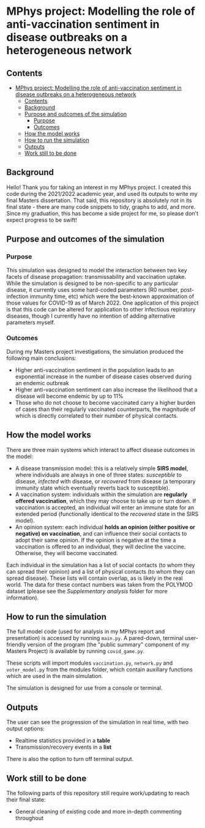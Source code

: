 # MPhys project: Modelling the role of anti-vaccination sentiment in disease outbreaks on a heterogeneous network

## Contents

- [MPhys project: Modelling the role of anti-vaccination sentiment in disease outbreaks on a heterogeneous network](#mphys-project-modelling-the-role-of-anti-vaccination-sentiment-in-disease-outbreaks-on-a-heterogeneous-network)
  - [Contents](#contents)
  - [Background](#background)
  - [Purpose and outcomes of the simulation](#purpose-and-outcomes-of-the-simulation)
    - [Purpose](#purpose)
    - [Outcomes](#outcomes)
  - [How the model works](#how-the-model-works)
  - [How to run the simulation](#how-to-run-the-simulation)
  - [Outputs](#outputs)
  - [Work still to be done](#work-still-to-be-done)

## Background

Hello! Thank you for taking an interest in my MPhys project. I created this code during the 2021/2022 academic year, and used its outputs to write my final Masters dissertation. That said, this repository is absolutely not in its final state - there are many code snippets to tidy, graphs to add, and more. Since my graduation, this has become a side project for me, so please don't expect progress to be swift!

## Purpose and outcomes of the simulation

### Purpose

This simulation was designed to model the interaction between two key facets of disease propagation: transmissability and vaccination uptake. While the simulation is designed to be non-specific to any particular disease, it currently uses some hard-coded parameters (R0 number, post-infection immunity time, etc) which were the best-known approximation of those values for COVID-19 as of March 2022. One application of this project is that this code can be altered for application to other infectious repiratory diseases, though I currently have no intention of adding alternative parameters myself.

### Outcomes

During my Masters project investigations, the simulation produced the following main conclusions:

- Higher anti-vaccination sentiment in the population leads to an exponential increase in the number of disease cases observed during an endemic outbreak
- Higher anti-vaccination sentiment can also increase the likelihood that a disease will become endemic by up to 11%
- Those who do not choose to become vaccinated carry a higher burden of cases than their regularly vaccinated counterparts, the magnitude of which is directly correlated to their number of physical contacts.

## How the model works

There are three main systems which interact to affect disease outcomes in the model:

- A disease transmission model: this is a relatively simple **SIRS model**, where individuals are always in one of three states: *susceptible* to disease, *infected* with disease, or *recovered* from disease (a temporary immunity state which eventually reverts back to susceptible).
- A vaccination system: individuals within the simulation are **regularly offered vaccination**, which they may choose to take up or turn down. If vaccination is accepted, an individual will enter an immune state for an extended period (functionally identical to the *recovered* state in the SIRS model).
- An opinion system: each individual **holds an opinion (either positive or negative) on vaccination**, and can influence their social contacts to adopt their same opinion. If the opinion is negative at the time a vaccination is offered to an individual, they will decline the vaccine. Otherwise, they will become vaccinated.

Each individual in the simulation has a list of social contacts (to whom they can spread their opinion) and a list of physical contacts (to whom they can spread disease). These lists will contain overlap, as is likely in the real world. The data for these contact numbers was taken from the POLYMOD dataset (please see the *Supplementary analysis* folder for more information).

## How to run the simulation

The full model code (used for analysis in my MPhys report and presentation) is accessed by running `main.py`. A pared-down, terminal user-friendly version of the program (the "public summary" component of my Masters Project) is available by running `covid_game.py`.

These scripts will import modules `vaccination.py`, `network.py` and `voter_model.py` from the modules folder, which contain auxillary functions which are used in the main simulation.

The simulation is designed for use from a console or terminal.

## Outputs
The user can see the progression of the simulation in real time, with two output options:
- Realtime statistics provided in a **table**
- Transmission/recovery events in a **list**

There is also the option to turn off terminal output.

## Work still to be done

The following parts of this repository still require work/updating to reach their final state:
- General cleaning of existing code and more in-depth commenting throughout

